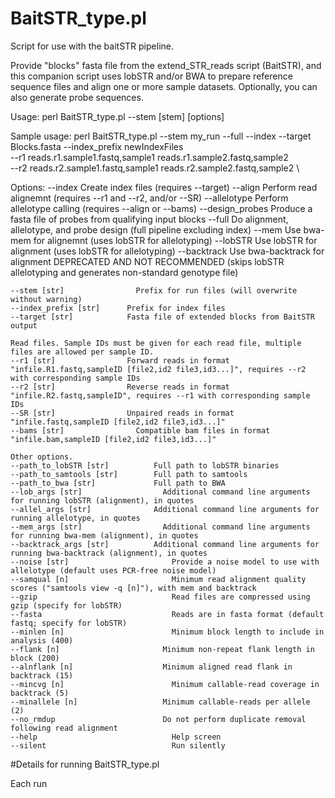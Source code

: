 # BaitSTR_type.pl
Script for use with the baitSTR pipeline.

Provide "blocks" fasta file from the extend_STR_reads script (BaitSTR), and this companion script uses lobSTR and/or BWA to 
prepare reference sequence files and align one or more sample datasets. Optionally, you can also generate probe sequences.

Usage:
perl BaitSTR_type.pl --stem [stem] [options]

Sample usage:
perl BaitSTR_type.pl --stem my_run --full --index --target Blocks.fasta --index_prefix newIndexFiles \
  --r1 reads.r1.sample1.fastq,sample1 reads.r1.sample2.fastq,sample2 \
  --r2 reads.r2.sample1.fastq,sample1 reads.r2.sample2.fastq,sample2 \
  
Options:
	--index			            Create index files (requires --target)
	--align			            Perform read alignemnt (requires --r1 and --r2, and/or --SR)
	--allelotype		        Perform allelotype calling (requires --align or --bams)
	--design_probes		      Produce a fasta file of probes from qualifying input blocks
	--full			            Do alignment, allelotype, and probe design (full pipeline excluding index)
	--mem			              Use bwa-mem for alignemnt (uses lobSTR for allelotyping)
	--lobSTR		            Use lobSTR for alignment (uses lobSTR for allelotyping)
	--backtrack		          Use bwa-backtrack for alignment DEPRECATED AND NOT RECOMMENDED (skips lobSTR allelotyping and generates non-standard genotype file)
	
	--stem [str]		        Prefix for run files (will overwrite without warning)
	--index_prefix [str]	  Prefix for index files
	--target [str]		      Fasta file of extended blocks from BaitSTR output

  	Read files. Sample IDs must be given for each read file, multiple files are allowed per sample ID.
	--r1 [str]		          Forward reads in format "infile.R1.fastq,sampleID [file2,id2 file3,id3...]", requires --r2 with corresponding sample IDs
	--r2 [str]		          Reverse reads in format "infile.R2.fastq,sampleID", requires --r1 with corresponding sample IDs
	--SR [str]		          Unpaired reads in format "infile.fastq,sampleID [file2,id2 file3,id3...]"
	--bams [str]		        Compatible bam files in format "infile.bam,sampleID [file2,id2 file3,id3...]"
	
	Other options.
	--path_to_lobSTR [str]		    Full path to lobSTR binaries
	--path_to_samtools [str]	    Full path to samtools
	--path_to_bwa [str]		        Full path to BWA
	--lob_args [str]		          Additional command line arguments for running lobSTR (alignment), in quotes
	--allel_args [str]		        Additional command line arguments for running allelotype, in quotes
	--mem_args [str]		          Additional command line arguments for running bwa-mem (alignment), in quotes
	--backtrack_args [str]		    Additional command line arguments for running bwa-backtrack (alignment), in quotes
	--noise [str]			            Provide a noise model to use with allelotype (default uses PCR-free noise model)
	--samqual [n]			            Minimum read alignment quality scores ("samtools view -q [n]"), with mem and backtrack
	--gzip				                Read files are compressed using gzip (specify for lobSTR)
	--fasta				                Reads are in fasta format (default fastq; specify for lobSTR)
	--minlen [n]			            Minimum block length to include in analysis (400)
	--flank [n]			              Minimum non-repeat flank length in block (200)
	--alnflank [n]			          Minimum aligned read flank in backtrack (15)
	--mincvg [n]			            Minimum callable-read coverage in backtrack (5)
	--minallele [n]			          Minimum callable-reads per allele (2)
	--no_rmdup			              Do not perform duplicate removal following read alignment
	--help				                Help screen
	--silent			                Run silently

#Details for running BaitSTR_type.pl

Each run 
